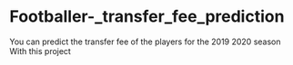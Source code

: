# Footballer-_transfer_fee_prediction
You can predict the transfer fee of the players for the 2019 2020 season With this project
